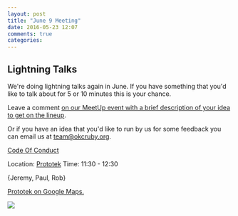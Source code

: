 ```yaml
---
layout: post
title: "June 9 Meeting"
date: 2016-05-23 12:07
comments: true
categories: 
---
```


## Lightning Talks

We're doing lightning talks again in June. If you have something that you'd like to talk about for 5 or 10 minutes this is your chance.

Leave a comment [on our MeetUp event with a brief description of your idea to get on the lineup](http://www.meetup.com/OKC-Ruby/events/231340828/).

Or if you have an idea that you'd like to run by us for some feedback you can email us at team@okcruby.org.


[Code Of Conduct](http://www.okcruby.org/about/)

Location: [Prototek][prototek]
Time: 11:30 - 12:30

{Jeremy, Paul, Rob}

<a href="https://www.google.com/maps/place/401+NW+10th+St/@35.478527,-97.519417,17z/data=!3m1!4b1!4m2!3m1!1s0x87b21733fd30d655:0xce3a1cd9b95c8415">Prototek on Google Maps.</a>

<img src="{{root_url}}/images/prototek_parking.jpg" class="fit">

[prototek]: http://prototekokc.com/
